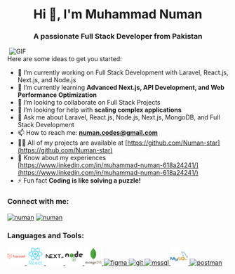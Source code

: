 <h1 align="center">Hi 👋, I'm Muhammad Numan</h1>
<h3 align="center">A passionate Full Stack Developer from Pakistan</h3>
<img align="right" alt="GIF" src="https://user-images.githubusercontent.com/96041723/219878483-444ed279-9ab9-4979-8a1f-a5b72ae203e2.gif" width="500"/>
Here are some ideas to get you started:

- 🔭 I’m currently working on Full Stack Development with Laravel, React.js, Next.js, and Node.js
- 🌱 I’m currently learning **Advanced Next.js, API Development, and Web Performance Optimization**
- 👯 I’m looking to collaborate on Full Stack Projects
- 🤔 I’m looking for help with **scaling complex applications**
- 💬 Ask me about Laravel, React.js, Node.js, Next.js, MongoDB, and Full Stack Development
- 📫 How to reach me: **numan.codes@gmail.com**
- 👨‍💻 All of my projects are available at [https://github.com/Numan-star](https://github.com/Numan-star)
- 📄 Know about my experiences [https://www.linkedin.com/in/muhammad-numan-618a24241/](https://www.linkedin.com/in/muhammad-numan-618a24241/)
- ⚡ Fun fact **Coding is like solving a puzzle!**

<h3 align="left">Connect with me:</h3>
<p align="left">
<a href="https://www.facebook.com/profile.php?id=100011664468198" target="blank"><img align="center" src="https://raw.githubusercontent.com/rahuldkjain/github-profile-readme-generator/master/src/images/icons/Social/facebook.svg" alt="numan" height="30" width="40" /></a>
<a href="https://dribbble.com/Numan-star" target="blank"><img align="center" src="https://raw.githubusercontent.com/rahuldkjain/github-profile-readme-generator/master/src/images/icons/Social/dribbble.svg" alt="numan" height="30" width="40" /></a>
</p>

<h3 align="left">Languages and Tools:</h3>
<p align="left"> 
  <a href="https://laravel.com" target="_blank" rel="noreferrer"> 
    <img src="https://raw.githubusercontent.com/devicons/devicon/master/icons/laravel/laravel-original-wordmark.svg" alt="laravel" width="40" height="40"/> 
  </a>
  <a href="https://reactjs.org" target="_blank" rel="noreferrer"> 
    <img src="https://raw.githubusercontent.com/devicons/devicon/master/icons/react/react-original-wordmark.svg" alt="react" width="40" height="40"/> 
  </a>
  <a href="https://nextjs.org" target="_blank" rel="noreferrer"> 
    <img src="https://raw.githubusercontent.com/devicons/devicon/master/icons/nextjs/nextjs-original-wordmark.svg" alt="nextjs" width="40" height="40"/> 
  </a>
  <a href="https://nodejs.org" target="_blank" rel="noreferrer"> 
    <img src="https://raw.githubusercontent.com/devicons/devicon/master/icons/nodejs/nodejs-original-wordmark.svg" alt="nodejs" width="40" height="40"/> 
  </a>
  <a href="https://www.mongodb.com" target="_blank" rel="noreferrer"> 
    <img src="https://raw.githubusercontent.com/devicons/devicon/master/icons/mongodb/mongodb-original-wordmark.svg" alt="mongodb" width="40" height="40"/> 
  </a> 
  <a href="https://www.figma.com/" target="_blank" rel="noreferrer"> 
    <img src="https://www.vectorlogo.zone/logos/figma/figma-icon.svg" alt="figma" width="40" height="40"/> 
  </a> 
  <a href="https://git-scm.com/" target="_blank" rel="noreferrer"> 
    <img src="https://www.vectorlogo.zone/logos/git-scm/git-scm-icon.svg" alt="git" width="40" height="40"/> 
  </a> 
   <a href="https://www.microsoft.com/en-us/sql-server" target="_blank" rel="noreferrer"> <img src="https://www.svgrepo.com/show/303229/microsoft-sql-server-logo.svg" alt="mssql" width="40" height="40"/> </a> <a href="https://www.mysql.com/" target="_blank" rel="noreferrer"> <img src="https://raw.githubusercontent.com/devicons/devicon/master/icons/mysql/mysql-original-wordmark.svg" alt="mysql" width="40" height="40"/> </a> <a href="https://postman.com" target="_blank" rel="noreferrer"> <img src="https://www.vectorlogo.zone/logos/getpostman/getpostman-icon.svg" alt="postman" width="40" height="40"/> </a>
</p>
